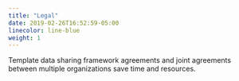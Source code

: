 ```yaml
---
title: "Legal"
date: 2019-02-26T16:52:59-05:00
linecolor: line-blue
weight: 1
---
```


Template data sharing framework agreements and joint agreements between multiple organizations save time and resources.
